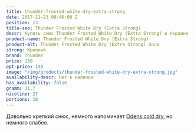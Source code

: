 ```yaml
---
title: thunder-frosted-white-dry-extra-strong
date: 2017-11-23 08:46:00 Z
position: 13
title-seo: Thunder Frosted White Dry (Extra Strong)
descr: Купить снюс Thunder Frosted White Dry (Extra Strong) в Украине
product-name: Thunder Frosted White Dry (Extra Strong)
product-alt: Thunder Frosted White Dry (Extra Strong) Snus
strong: Крепкий
brand: Thunder
price: 150
opt-price: 140
image: "/img/products/thunder-frosted-white-dry-extra-strong.jpg"
availability-descr: Нет в наличии
has_availability: false
gramm: 11.7
nicotine: 27
portions: 18
---
```


Довольно крепкий снюс, немного напоминает [Odens cold dry](/odens-cold-dry), но немного слабее.